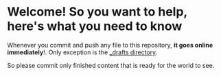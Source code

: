 # Welcome! So you want to help, here's what you need to know

Whenever you commit and push any file to this repository, **it goes online immediately**!. Only exception is the [_drafts directory](../_drafts).

So please commit only finished content that is ready for the world to see. 

